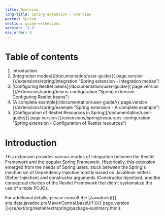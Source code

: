 ```yaml
---
title: Overview
long-title: Spring extension - Overview
parent: Spring
section: guide-extensions
version: '2.3'
nav_order: 0
---
```

# Table of contents

1.  Introduction
2.  [Integration modes](/documentation/user-guide/{{ page.version }}/extensions/spring/integration "Spring extension - Integration modes")
3.  [Configuring Restlet beans](/documentation/user-guide/{{ page.version }}/extensions/spring/beans-configuration "Spring extension - Configuring Restlet beans")
4.  [A complete example](/documentation/user-guide/{{ page.version }}/extensions/spring/example "Spring extension - A complete example")
5.  [Configuration of Restlet Resources in Spring](/documentation/user-guide/{{ page.version }}/extensions/spring/resources-configuration "Spring extension - Configuration of Restlet resources")

# Introduction

This extension provides various modes of integration between the Restlet
Framework and the popular Spring Framework. Historically, this extension
emerged from the needs of Spring users, stuck between the Spring's
mechanism of Dependency Injection mostly based on JavaBean setters
(Setter Injection) and constructor arguments (Constructor Injection),
and the conceptual choices of the Restlet Framework that didn't
systematize the use of simple POJOs. 

For additional details, please consult the
[Javadocs]({{ site.data.javadoc.preMavenCentral.baseUrl }}{{ page.version }}/jse/ext/org/restlet/ext/spring/package-summary.html).
